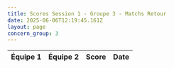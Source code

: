 ```yaml
---
title: Scores Session 1 - Groupe 3 - Matchs Retour
date: 2025-06-06T12:19:45.161Z
layout: page
concern_group: 3
---
```




| Équipe 1 | Équipe 2 | Score | Date |
|----------|----------|-------|------|

